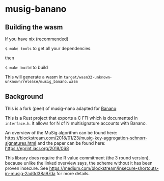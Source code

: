 # musig-banano

## Building the wasm

If you have [nix](https://nixos.org/download.html) (recommended)

`$ make tools` to get all your dependencies

then

`$ make build` to build

This will generate a wasm in `target/wasm32-unknown-unknown/release/musig_banano.wasm`

## Background

This is a fork (peel) of musig-nano adapted for [Banano](https://banano.cc)

This is a Rust project that exports a C FFI which is documented in `interface.h`. It allows for N of N multisignature accounts with Banano.

An overview of the MuSig algorithm can be found here: https://blockstream.com/2018/01/23/musig-key-aggregation-schnorr-signatures.html and the paper can be found here: https://eprint.iacr.org/2018/068

This library does require the R value commitment (the 3 round version), because unlike the linked overview says, the scheme without it has been proven insecure. See https://medium.com/blockstream/insecure-shortcuts-in-musig-2ad0d38a97da for more details.
